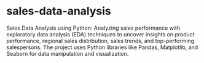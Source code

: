 # sales-data-analysis
Sales Data Analysis using Python: Analyzing sales performance with exploratory data analysis (EDA) techniques to uncover insights on product performance, regional sales distribution, sales trends, and top-performing salespersons. The project uses Python libraries like Pandas, Matplotlib, and Seaborn for data manipulation and visualization.
